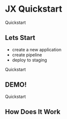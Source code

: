 <!-- .slide: class="center" -->
# JX Quickstart


<!-- .slide: class="dark center" -->
<div class="label">Quickstart</div>

## Lets Start

* create a new application<!-- .element: class="fragment" -->
* create pipeline<!-- .element: class="fragment" -->
* deploy to staging<!-- .element: class="fragment" -->


<!-- .slide: class="dark" -->
<div class="label">Quickstart</div>

## DEMO!


<!-- .slide: class="dark" -->
<div class="label">Quickstart</div>

## How Does It Work


<!-- .slide: class="center light" -->
<!-- .slide: data-background="../img/jx-arch.png" data-background-size="contain" data-background-color="#FFF" -->
